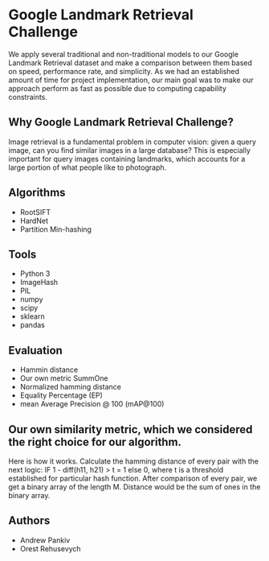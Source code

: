 # Google Landmark Retrieval Challenge
We apply several traditional and non-traditional models to our Google Landmark Retrieval dataset and make a comparison between them based on speed, performance rate, and simplicity. As we had an established amount of time for project implementation, our main goal was to make our approach perform as fast as possible due to computing capability constraints.

## Why Google Landmark Retrieval Challenge?
Image retrieval is a fundamental problem in computer vision: given a query image, can you find similar images in a large database? This is especially important for query images containing landmarks, which accounts for a large portion of what people like to photograph.

## Algorithms 
* RootSIFT
* HardNet
* Partition Min-hashing

## Tools
* Python 3
* ImageHash
* PIL
* numpy
* scipy
* sklearn
* pandas

## Evaluation 
* Hammin distance
* Our own metric SummOne
* Normalized hamming distance
* Equality Percentage (EP)
* mean Average Precision @ 100 (mAP@100)

## Our own similarity metric, which we considered the right choice for our algorithm.
Here is how it works. Calculate the hamming distance of every pair with the next logic: IF 1 - diff(h11, h21) > t = 1 else 0, where t is a threshold established for particular hash function. 
After comparison of every pair, we get a binary array of the length M. Distance would be the sum of ones in the binary array.

## Authors
* Andrew Pankiv
* Orest Rehusevych

